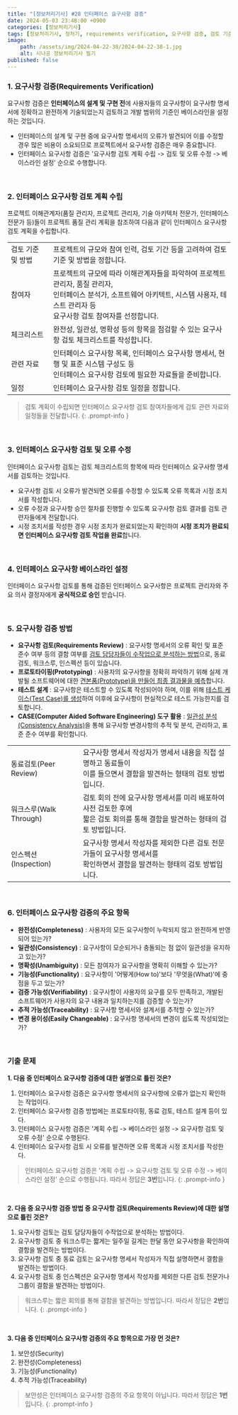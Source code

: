 ```yaml
---
title: "[정보처리기사] #28 인터페이스 요구사항 검증"
date: 2024-05-03 23:48:00 +0900
categories: [정보처리기사]
tags: [정보처리기사, 정처기, requirements verification, 요구사항 검증, 검토 기준 및 방법, 참여자, 체크리스트, 관련 자료, 일정, requirements review, 요구사항 검토, prototyping, 프로토타이핑, test case, 테스트 설계, computer aided software engineering, case, consistency analysis, 일관성 분석, peer review, 동료검토, walk through, 워크스루, inspection, 인스펙션, completeness, 완전성, consistency, 일관성, unambiguity, 명확성, functionality, 기능성, verifiability, 검증 가능성, traceability, 추적 가능성, easily changeable, 변경 용이성]
image:
    path: /assets/img/2024-04-22-38/2024-04-22-38-1.jpg
    alt: 시나공 정보처리기사 필기
published: false
---
```


### 1. 요구사항 검증(Requirements Verification)

요구사항 검증은 **인터페이스의 설계 및 구현 전**에 사용자들의 요구사항이 요구사항 명세서에 정확하고 완전하게 기술되었는지 검토하고 개발 범위의 기준인 베이스라인을 설정하는 것입니다.

- 인터페이스의 설계 및 구현 중에 요구사항 명세서의 오류가 발견되어 이를 수정할 경우 많은 비용이 소요되므로 프로젝트에서 요구사항 검증은 매우 중요합니다.
- 인터페이스 요구사항 검증은 '요구사항 검토 계획 수립 -> 검토 및 오류 수정 -> 베이스라인 설정' 순으로 수행합니다.

&nbsp;

### 2. 인터페이스 요구사항 검토 계획 수립

프로젝트 이해관계자(품질 관리자, 프로젝트 관리자, 기술 아키텍처 전문가, 인터페이스 전문가 등)들이 프로젝트 품질 관리 계획을 참조하여 다음과 같이 인터페이스 요구사항 검토 계획을 수립합니다.

<table>
    <tr>
        <td>검토 기준 및 방법</td>
        <td>
            프로젝트의 규모와 참여 인력, 검토 기간 등을 고려하여 검토 기준 및 방법을 정합니다.
        </td>
    </tr>
    <tr>
        <td>참여자</td>
        <td>
            프로젝트의 규모에 따라 이해관계자들을 파악하여 프로젝트 관리자, 품질 관리자, <br>
            인터페이스 분석가, 소프트웨어 아키텍트, 시스템 사용자, 테스트 관리자 등 <br>
            요구사항 검토 참여자를 선정합니다.
        </td>
    </tr>
    <tr>
        <td>체크리스트</td>
        <td>
            완전성, 일관성, 명확성 등의 항목을 점검할 수 있는 요구사항 검토 체크리스트를 작성합니다.
        </td>
    </tr>
    <tr>
        <td>관련 자료</td>
        <td>
            인터페이스 요구사항 목록, 인터페이스 요구사항 명세서, 현행 및 표준 시스템 구성도 등 <br>
            인터페이스 요구사항 검토에 필요한 자료들을 준비합니다.
        </td>
    </tr>
    <tr>
        <td>일정</td>
        <td>
            인터페이스 요구사항 검토 일정을 정합니다.
        </td>
    </tr>
</table>

> 검토 계획이 수립되면 인터페이스 요구사항 검토 참여자들에게 검토 관련 자료와 일정들을 전달합니다.
{: .prompt-info }

&nbsp;

### 3. 인터페이스 요구사항 검토 및 오류 수정

인터페이스 요구사항 검토는 검토 체크리스트의 항목에 따라 인터페이스 요구사항 명세서를 검토하는 것입니다.

- 요구사항 검토 시 오류가 발견되면 오류를 수정할 수 있도록 오류 목록과 시정 조치서를 작성합니다.
- 오류 수정과 요구사항 승인 절차를 진행할 수 있도록 요구사항 검토 결과를 검토 관련자들에게 전달합니다.
- 시정 조치서를 작성한 경우 시정 조치가 완료되었는지 확인하여 **시정 조치가 완료되면 인터페이스 요구사항 검토 작업을 완료**합니다.

&nbsp;

### 4. 인터페이스 요구사항 베이스라인 설정

인터페이스 요구사항 검토를 통해 검증된 인터페이스 요구사항은 프로젝트 관리자와 주요 의사 결정자에게 **공식적으로 승인** 받습니다.

&nbsp;

### 5. 요구사항 검증 방법

- **요구사항 검토(Requirements Review)** : 요구사항 명세서의 오류 확인 및 표준 준수 여부 등의 결함 여부를 <u>검토 담당자들이 수작업으로 분석하는 방법</u>으로, 동료 검토, 워크스루, 인스펙션 등이 있습니다.
- **프로토타이핑(Prototyping)** : 사용자의 요구사항을 정확히 파악하기 위해 실제 개발될 소프트웨어에 대한 <u>견본품(Prototype)을 만들어 최종 결과물을 예측</u>합니다.
- **테스트 설계** : 요구사항은 테스트할 수 있도록 작성되어야 하며, 이를 위해 <u>테스트 케이스(Test Case)를 생성</u>하여 이후에 요구사항이 현실적으로 테스트 가능한지를 검토합니다.
- **CASE(Computer Aided Software Engineering) 도구 활용** : <u>일관성 분석(Consistency Analysis)</u>을 통해 요구사항 변경사항의 추적 및 분석, 관리하고, 표준 준수 여부를 확인합니다.

<table>
    <tr>
        <td>동료검토(Peer Review)</td>
        <td>
            요구사항 명세서 작성자가 명세서 내용을 직접 설명하고 동료들이 <br>
            이를 들으면서 결함을 발견하는 형태의 검토 방법입니다.
        </td>
    </tr>
    <tr>
        <td>워크스루(Walk Through)</td>
        <td>
            검토 회의 전에 요구사항 명세서를 미리 배포하여 사전 검토한 후에 <br>
            짧은 검토 회의를 통해 결함을 발견하는 형태의 검토 방법입니다.
        </td>
    </tr>
    <tr>
        <td>인스펙션(Inspection)</td>
        <td>
            요구사항 명세서 작성자를 제외한 다른 검토 전문가들이 요구사항 명세서를 <br>
            확인하면서 결함을 발견하는 형태의 검토 방법입니다.
        </td>
    </tr>
</table>

&nbsp;

### 6. 인터페이스 요구사항 검증의 주요 항목

- **완전성(Completeness)** : 사용자의 모든 요구사항이 누락되지 않고 완전하게 반영되어 있는가?
- **일관성(Consistency)** : 요구사항이 모순되거나 충돌되는 점 없이 일관성을 유지하고 있는가?
- **명확성(Unambiguity)** : 모든 참여자가 요구사항을 명확히 이해할 수 있는가?
- **기능성(Functionality)** : 요구사항이 '어떻게(How to)'보다 '무엇을(What)'에 중점을 두고 있는가?
- **검증 가능성(Verifiability)** : 요구사항이 사용자의 요구를 모두 만족하고, 개발된 소프트웨어가 사용자의 요구 내용과 일치하는지를 검증할 수 있는가?
- **추적 가능성(Traceability)** : 요구사항 명세서와 설계서를 추적할 수 있는가?
- **변경 용이성(Easily Changeable)** : 요구사항 명세서의 변경이 쉽도록 작성되었는가?

&nbsp;

### 기출 문제

**1. 다음 중 인터페이스 요구사항 검증에 대한 설명으로 틀린 것은?**

1. 인터페이스 요구사항 검증은 요구사항 명세서의 요구사항에 오류가 없는지 확인하는 작업이다.
2. 인터페이스 요구사항 검증 방법에는 프로토타이핑, 동료 검토, 테스트 설계 등이 있다.
3. 인터페이스 요구사항 검증은 '계획 수립 -> 베이스라인 설정 -> 요구사항 검토 및 오류 수정' 순으로 수행된다.
4. 인터페이스 요구사항 검토 시 오류를 발견하면 오류 목록과 시정 조치서를 작성한다.

> 인터페이스 요구사항 검증은 '계획 수립 -> 요구사항 검토 및 오류 수정 -> 베이스라인 설정' 순으로 수행됩니다. 따라서 정답은 **3번**입니다.
{: .prompt-info }

&nbsp;

**2. 다음 중 요구사항 검증 방법 중 요구사항 검토(Requirements Review)에 대한 설명으로 틀린 것은?**

1. 요구사항 검토는 검토 담당자들이 수작업으로 분석하는 방법이다.
2. 요구사항 검토 중 워크스루는 짧게는 일주일 길게는 한달 동안 요구사항을 확인하여 결함을 발견하는 방법이다.
3. 요구사항 검토 중 동료 검토는 요구사항 명세서 작성자가 직접 설명하면서 결함을 발견하는 방법이다.
4. 요구사항 검토 중 인스펙션은 요구사항 명세서 작성자를 제외한 다른 검토 전문가나 그룹이 결함을 발견하는 방법이다.

> 워크스루는 짧은 회의를 통해 결함을 발견하는 방법입니다. 따라서 정답은 **2번**입니다.
{: .prompt-info }

&nbsp;

**3. 다음 중 인터페이스 요구사항 검증의 주요 항목으로 가장 먼 것은?**

1. 보안성(Security)
2. 완전성(Completeness)
3. 기능성(Functionality)
4. 추적 가능성(Traceability)

> 보안성은 인터페이스 요구사항 검증의 주요 항목이 아닙니다. 따라서 정답은 **1번**입니다.
{: .prompt-info }